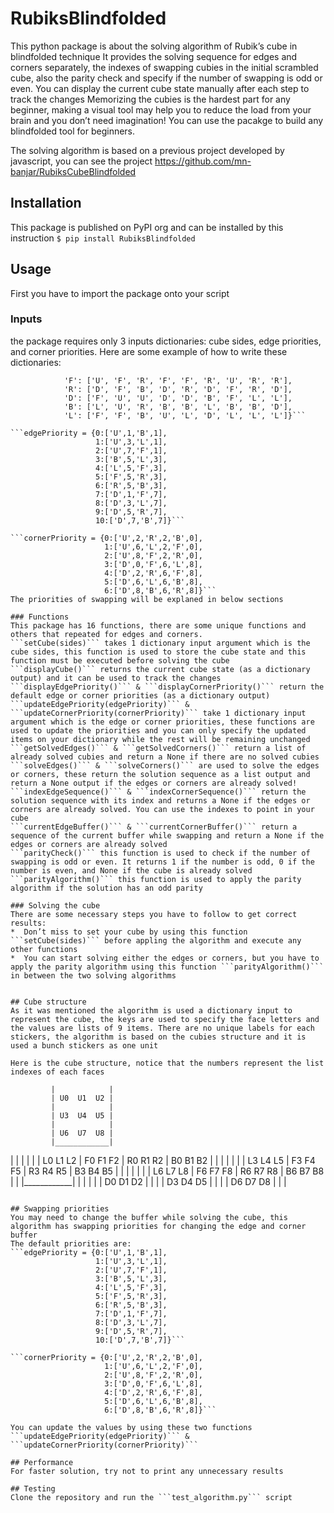 # RubiksBlindfolded
This python package is about the solving algorithm of Rubik’s cube in blindfolded technique 
It provides the solving sequence for edges and corners separately, the indexes of swapping cubies in the initial scrambled cube, also the parity check and specify if the number of swapping is odd or even. You can display the current cube state manually after each step to track the changes
Memorizing the cubies is the hardest part for any beginner, making a visual tool may help you to reduce the load from your brain and you don’t need imagination!
You can use the pacakge to build any blindfolded tool for beginners.

The solving algorithm is based on a previous project developed by javascript, you can see the project https://github.com/mn-banjar/RubiksCubeBlindfolded

## Installation
This package is published on PyPI org and can be installed by this instruction 
```$ pip install RubiksBlindfolded```

## Usage
First you have to import the package onto your script 

### Inputs
the package requires only 3 inputs dictionaries: cube sides, edge priorities, and corner priorities. Here are some example of how to write these dictionaries:
```sides = {'U': ['D', 'B', 'U', 'L', 'U', 'U', 'R', 'R', 'B'],
            'F': ['U', 'F', 'R', 'F', 'F', 'R', 'U', 'R', 'R'],
            'R': ['D', 'F', 'B', 'D', 'R', 'D', 'F', 'R', 'D'],
            'D': ['F', 'U', 'U', 'D', 'D', 'B', 'F', 'L', 'L'],
            'B': ['L', 'U', 'R', 'B', 'B', 'L', 'B', 'B', 'D'],
            'L': ['F', 'F', 'B', 'U', 'L', 'D', 'L', 'L', 'L']}```
			 
```edgePriority = {0:['U',1,'B',1],
                   1:['U',3,'L',1],
                   2:['U',7,'F',1],
                   3:['B',5,'L',3],
                   4:['L',5,'F',3],
                   5:['F',5,'R',3],
                   6:['R',5,'B',3],
                   7:['D',1,'F',7],
                   8:['D',3,'L',7],
                   9:['D',5,'R',7],
                   10:['D',7,'B',7]}```

```cornerPriority = {0:['U',2,'R',2,'B',0],
                     1:['U',6,'L',2,'F',0],
                     2:['U',8,'F',2,'R',0],
                     3:['D',0,'F',6,'L',8],
                     4:['D',2,'R',6,'F',8],
                     5:['D',6,'L',6,'B',8],
                     6:['D',8,'B',6,'R',8]}```
The priorities of swapping will be explaned in below sections 

### Functions
This package has 16 functions, there are some unique functions and others that repeated for edges and corners.
```setCube(sides)``` takes 1 dictionary input argument which is the cube sides, this function is used to store the cube state and this function must be executed before solving the cube
```displayCube()``` returns the current cube state (as a dictionary output) and it can be used to track the changes 
```displayEdgePriority()``` & ```displayCornerPriority()``` return the default edge or corner priorities (as a dictionary output)
```updateEdgePriority(edgePriority)``` & ```updateCornerPriority(cornerPriority)``` take 1 dictionary input argument which is the edge or corner priorities, these functions are used to update the priorities and you can only specify the updated items on your dictionary while the rest will be remaining unchanged
```getSolvedEdges()``` & ```getSolvedCorners()``` return a list of already solved cubies and return a None if there are no solved cubies
```solveEdges()``` & ```solveCorners()``` are used to solve the edges or corners, these return the solution sequence as a list output and return a None output if the edges or corners are already solved!
```indexEdgeSequence()``` & ```indexCornerSequence()``` return the solution sequence with its index and returns a None if the edges or corners are already solved. You can use the indexes to point in your cube
```currentEdgeBuffer()``` & ```currentCornerBuffer()``` return a sequence of the current buffer while swapping and return a None if the edges or corners are already solved
```parityCheck()``` this function is used to check if the number of swapping is odd or even. It returns 1 if the number is odd, 0 if the number is even, and None if the cube is already solved
```parityAlgorithm()``` this function is used to apply the parity algorithm if the solution has an odd parity

### Solving the cube
There are some necessary steps you have to follow to get correct results:
*  Don’t miss to set your cube by using this function ```setCube(sides)``` before appling the algorithm and execute any other functions 
*  You can start solving either the edges or corners, but you have to apply the parity algorithm using this function ```parityAlgorithm()``` in between the two solving algorithms


## Cube structure
As it was mentioned the algorithm is used a dictionary input to represent the cube, the keys are used to specify the face letters and the values are lists of 9 items. There are no unique labels for each stickers, the algorithm is based on the cubies structure and it is used a bunch stickers as one unit

Here is the cube structure, notice that the numbers represent the list indexes of each faces
```
			 |            |
			 | U0  U1  U2 |
			 |            |
			 | U3  U4  U5 |
			 |            |
			 | U6  U7  U8 |
			 |____________|
|            |            |            |            |
| L0  L1  L2 | F0  F1  F2 | R0  R1  R2 | B0  B1  B2 |
|            |            |            |            |
| L3  L4  L5 | F3  F4  F5 | R3  R4  R5 | B3  B4  B5 |
|            |            |            |            |
| L6  L7  L8 | F6  F7  F8 | R6  R7  R8 | B6  B7  B8 |
|            |____________|            |            |
			 |            |
			 | D0  D1  D2 |
			 |            |
			 | D3  D4  D5 |
			 |            |
			 | D6  D7  D8 |
			 |            |
```

## Swapping priorities 
You may need to change the buffer while solving the cube, this algorithm has swapping priorities for changing the edge and corner buffer
The default priorities are:
```edgePriority = {0:['U',1,'B',1],
                   1:['U',3,'L',1],
                   2:['U',7,'F',1],
                   3:['B',5,'L',3],
                   4:['L',5,'F',3],
                   5:['F',5,'R',3],
                   6:['R',5,'B',3],
                   7:['D',1,'F',7],
                   8:['D',3,'L',7],
                   9:['D',5,'R',7],
                   10:['D',7,'B',7]}```

```cornerPriority = {0:['U',2,'R',2,'B',0],
                     1:['U',6,'L',2,'F',0],
                     2:['U',8,'F',2,'R',0],
                     3:['D',0,'F',6,'L',8],
                     4:['D',2,'R',6,'F',8],
                     5:['D',6,'L',6,'B',8],
                     6:['D',8,'B',6,'R',8]}```
					 
You can update the values by using these two functions ```updateEdgePriority(edgePriority)``` & ```updateCornerPriority(cornerPriority)``` 

## Performance
For faster solution, try not to print any unnecessary results

## Testing
Clone the repository and run the ```test_algorithm.py``` script


